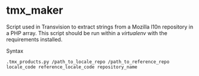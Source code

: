 # tmx_maker

Script used in Transvision to extract strings from a Mozilla l10n repository in a PHP array. This script should be run within a *virtualenv* with the requirements installed.

Syntax
```
.tmx_products.py /path_to_locale_repo /path_to_reference_repo locale_code reference_locale_code repository_name
```
